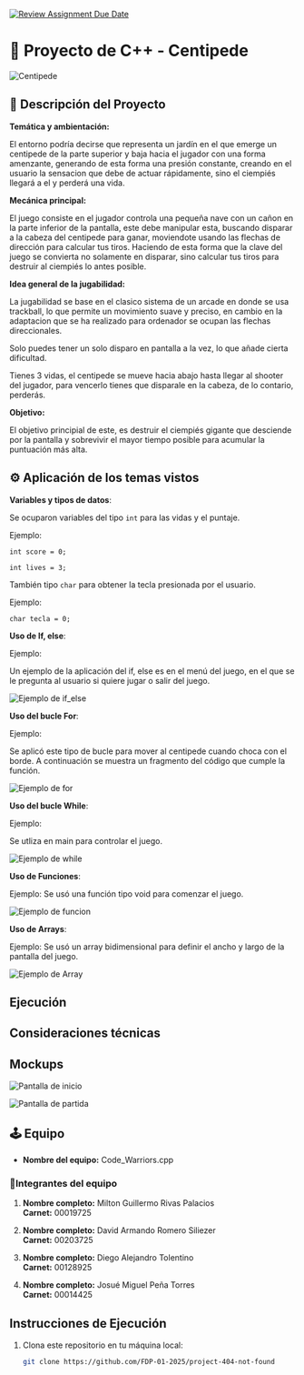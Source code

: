 [![Review Assignment Due Date](https://classroom.github.com/assets/deadline-readme-button-22041afd0340ce965d47ae6ef1cefeee28c7c493a6346c4f15d667ab976d596c.svg)](https://classroom.github.com/a/mi1WNrHU)
# 👾 Proyecto de C++ - Centipede

![Centipede](resources/centipede.jpg)

## 📑 Descripción del Proyecto

**Temática y ambientación:**

El entorno podría decirse que representa un jardín en el que emerge un centipede de la parte superior y baja hacia el jugador con  una forma amenzante, generando de esta forma una presión constante, creando en el usuario la sensacion que debe de actuar rápidamente, sino el ciempiés llegará a el y perderá una vida. 

**Mecánica principal:**

El juego consiste en el jugador controla una pequeña nave con un cañon en la parte inferior de la pantalla, este debe manipular esta, buscando disparar a la cabeza del centipede para ganar, moviendote usando las flechas de dirección para calcular tus tiros. Haciendo de esta forma que la clave del juego se convierta no solamente en disparar, sino calcular tus tiros para destruir al ciempiés lo antes posible. 


**Idea general de la jugabilidad:**

La jugabilidad se base en el clasico sistema de un arcade en donde se usa trackball, lo que permite un movimiento suave y preciso, en cambio en la adaptacion que se ha realizado para ordenador se ocupan las flechas direccionales. 

Solo puedes tener un solo disparo en pantalla a la vez, lo que añade cierta dificultad.

Tienes 3 vidas, el centipede se mueve hacia abajo hasta llegar al shooter del jugador, para vencerlo tienes que disparale en la cabeza, de lo contario, perderás.

**Objetivo:**

El objetivo principial de este, es destruir el ciempiés gigante que desciende por la pantalla y sobrevivir el mayor tiempo posible para acumular la puntuación más alta.

## ⚙ Aplicación de los temas vistos

**Variables y tipos de datos**: 

Se ocuparon variables del tipo `int` para las vidas y el puntaje.

Ejemplo:


`int score = 0;`

`int lives = 3;`

También tipo `char` para obtener la tecla presionada por el usuario.

Ejemplo:

`char tecla = 0;`

**Uso de If, else**:

Ejemplo:

Un ejemplo de la aplicación del if, else es en el menú del juego, en el que se le pregunta al usuario si quiere jugar o salir del juego.

![Ejemplo de if_else](resources/Example_images/if_else.png)

**Uso del bucle For**:

Ejemplo: 

Se aplicó este tipo de bucle para mover al centipede cuando choca con el borde. A continuación se muestra un fragmento del código que cumple la función.

![Ejemplo de for](resources/Example_images/for_loop.png)

**Uso del bucle While**:

Ejemplo:

Se utliza en main para controlar el juego.

![Ejemplo de while](resources/Example_images/while_loop.png)

**Uso de Funciones**:

Ejemplo: Se usó una función tipo void para comenzar el juego.

![Ejemplo de funcion](resources/Example_images/function.png)

**Uso de Arrays**:

Ejemplo: Se usó un array bidimensional para definir el ancho y largo de la pantalla del juego.

![Ejemplo de Array](resources\Example_images\array.png)

## Ejecución

## Consideraciones técnicas



## Mockups

![Pantalla de inicio](resources/mockups/mockup_pantalla_de_inicio.png)

![Pantalla de partida](resources/mockups/mockup_partida.png)


## 🕹 Equipo

- **Nombre del equipo:** Code_Warriors.cpp

### 👥Integrantes del equipo

1. **Nombre completo:** Milton Guillermo Rivas Palacios  
   **Carnet:** 00019725

2. **Nombre completo:** David Armando Romero Siliezer  
   **Carnet:** 00203725

3. **Nombre completo:** Diego Alejandro Tolentino  
   **Carnet:** 00128925

4. **Nombre completo:** Josué Miguel Peña Torres  
   **Carnet:** 00014425

## Instrucciones de Ejecución

1. Clona este repositorio en tu máquina local:
   ```bash
   git clone https://github.com/FDP-01-2025/project-404-not-found

